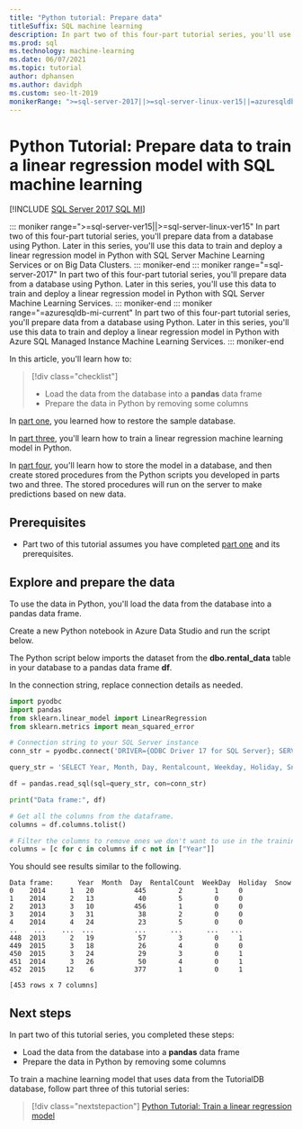 ```yaml
---
title: "Python tutorial: Prepare data"
titleSuffix: SQL machine learning
description: In part two of this four-part tutorial series, you'll use Python to prepare data to predict ski rentals with SQL machine learning.
ms.prod: sql
ms.technology: machine-learning
ms.date: 06/07/2021
ms.topic: tutorial
author: dphansen
ms.author: davidph
ms.custom: seo-lt-2019
monikerRange: ">=sql-server-2017||>=sql-server-linux-ver15||=azuresqldb-mi-current"
---
```

# Python Tutorial: Prepare data to train a linear regression model with SQL machine learning
[!INCLUDE [SQL Server 2017 SQL MI](../../includes/applies-to-version/sqlserver2017-asdbmi.md)]

::: moniker range=">=sql-server-ver15||>=sql-server-linux-ver15"
In part two of this four-part tutorial series, you'll prepare data from a database using Python. Later in this series, you'll use this data to train and deploy a linear regression model in Python with SQL Server Machine Learning Services or on Big Data Clusters.
::: moniker-end
::: moniker range="=sql-server-2017"
In part two of this four-part tutorial series, you'll prepare data from a database using Python. Later in this series, you'll use this data to train and deploy a linear regression model in Python with SQL Server Machine Learning Services.
::: moniker-end
::: moniker range="=azuresqldb-mi-current"
In part two of this four-part tutorial series, you'll prepare data from a database using Python. Later in this series, you'll use this data to train and deploy a linear regression model in Python with Azure SQL Managed Instance Machine Learning Services.
::: moniker-end

In this article, you'll learn how to:

> [!div class="checklist"]
> * Load the data from the database into a **pandas** data frame
> * Prepare the data in Python by removing some columns

In [part one](python-ski-rental-linear-regression.md), you learned how to restore the sample database.

In [part three](python-ski-rental-linear-regression-train-model.md), you'll learn how to train a linear regression machine learning model in Python.

In [part four](python-ski-rental-linear-regression-deploy-model.md), you'll learn how to store the model in a database, and then create stored procedures from the Python scripts you developed in parts two and three. The stored procedures will run on the server to make predictions based on new data.

## Prerequisites

* Part two of this tutorial assumes you have completed [part one](python-ski-rental-linear-regression.md) and its prerequisites.

## Explore and prepare the data

To use the data in Python, you'll load the data from the database into a pandas data frame.

Create a new Python notebook in Azure Data Studio and run the script below. 

The Python script below imports the dataset from the **dbo.rental_data** table in your database to a pandas data frame **df**.

In the connection string, replace connection details as needed.

```python
import pyodbc
import pandas
from sklearn.linear_model import LinearRegression
from sklearn.metrics import mean_squared_error

# Connection string to your SQL Server instance
conn_str = pyodbc.connect('DRIVER={ODBC Driver 17 for SQL Server}; SERVER=<server>; DATABASE=TutorialDB;UID=<username>;PWD=<password>')

query_str = 'SELECT Year, Month, Day, Rentalcount, Weekday, Holiday, Snow FROM dbo.rental_data'

df = pandas.read_sql(sql=query_str, con=conn_str)

print("Data frame:", df)

# Get all the columns from the dataframe.
columns = df.columns.tolist()

# Filter the columns to remove ones we don't want to use in the training
columns = [c for c in columns if c not in ["Year"]]
```

You should see results similar to the following.

```results
Data frame:      Year  Month  Day  RentalCount  WeekDay  Holiday  Snow
0    2014      1   20          445        2        1     0
1    2014      2   13           40        5        0     0
2    2013      3   10          456        1        0     0
3    2014      3   31           38        2        0     0
4    2014      4   24           23        5        0     0
..    ...    ...  ...          ...      ...      ...   ...
448  2013      2   19           57        3        0     1
449  2015      3   18           26        4        0     0
450  2015      3   24           29        3        0     1
451  2014      3   26           50        4        0     1
452  2015     12    6          377        1        0     1

[453 rows x 7 columns]
```

## Next steps

In part two of this tutorial series, you completed these steps:

* Load the data from the database into a **pandas** data frame
* Prepare the data in Python by removing some columns

To train a machine learning model that uses data from the TutorialDB database, follow part three of this tutorial series:

> [!div class="nextstepaction"]
> [Python Tutorial: Train a linear regression model](python-ski-rental-linear-regression-train-model.md)
